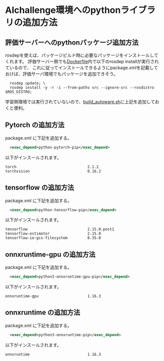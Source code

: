 # AIchallenge環境へのpythonライブラリの追加方法
## 評価サーバーへのpythonパッケージ追加方法
rosdepを使えば、パッケージビルド時に必要なパッケージをインストールしてくれます。
評価サーバー側でも[Dockerfile](https://github.com/AutomotiveAIChallenge/aichallenge2023-racing/blob/main/docker/evaluation/Dockerfile)内で以下のrosdep installが実行されているので、
これに従ってインストールできるようにpackage.xmlを記載しておけば、評価サーバ環境でもパッケージを追加できそう。
```
  rosdep update; \
  rosdep install -y -r -i --from-paths src --ignore-src --rosdistro $ROS_DISTRO;
```
学習側環境では実行されていないので、[build_autoware.sh](https://github.com/AutomotiveAIChallenge/aichallenge2023-racing/blob/main/docker/aichallenge/build_autoware.sh)に上記を追加しておくと便利。

## Pytorch の追加方法
package.xml に下記を追加する。
```package.xml
  <exec_depend>python-pytorch-pip</exec_depend>
```
以下がインスールされます。
```
torch                                2.1.2
torchvision                          0.16.2
```

## tensorflow の追加方法
package.xml に下記を追加する。
```package.xml
  <exec_depend>python-tensorflow-pip</exec_depend>
```
以下がインスールされます。
```
tensorflow                           2.15.0.post1
tensorflow-estimator                 2.15.0
tensorflow-io-gcs-filesystem         0.35.0

```
## onnxruntime-gpu の追加方法
package.xml に下記を追加する。
```package.xml
  <exec_depend>python3-onnxruntime-gpu-pip</exec_depend>
```
以下がインスールされます。
```
onnxruntime-gpu                      1.16.3
```

## onnxruntime の追加方法
package.xml に下記を追加する。
```package.xml
  <exec_depend>python3-onnxruntime-pip</exec_depend>
```
以下がインスールされます。
```
onnxruntime                          1.16.3
```
